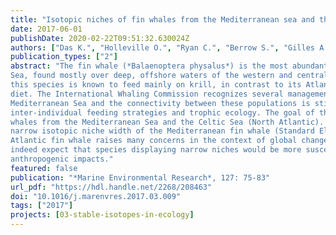 ```yaml
---
title: "Isotopic niches of fin whales from the Mediterranean sea and the Celtic sea (North Atlantic)"
date: 2017-06-01
publishDate: 2020-02-22T09:51:32.630024Z
authors: ["Das K.", "Holleville O.", "Ryan C.", "Berrow S.", "Gilles A.", "Ody D.", "<strong>Michel L. N</strong>"]
publication_types: ["2"]
abstract: "The fin whale (*Balaenoptera physalus*) is the most abundant and widespread mysticete species in the Mediterranean
Sea, found mostly over deep, offshore waters of the western and central portion of the region. In the Mediterranean,
this species is known to feed mainly on krill, in contrast to its Atlantic counterpart, which displays a more diversified
diet. The International Whaling Commission recognizes several managements units in the Atlantic and the
Mediterranean Sea and the connectivity between these populations is still being debated. Questions remain about
inter-individual feeding strategies and trophic ecology. The goal of this study was to compare isotopic niches of fin
whales from the Mediterranean Sea and the Celtic Sea (North Atlantic). δ<sup>13</sup>C and δ<sup>15</sup>N values were analysed in 136 skin biopsies from free-ranging Mediterranean fin whales sampled in 2010 and 2011 during campaigns at sea. δ<sup>13</sup>C and δ<sup>15</sup>N values ranged from -20.4 to -17.1 ‰ and from 5.9 to 8.9 ‰, respectively. These values are in good agreement with those estimated previously from baleen plates from Mediterranean and North Atlantic fin whales. The
narrow isotopic niche width of the Mediterranean fin whale (Standard Ellipse Area, SEA<sub>C</sub>) compared to the North
Atlantic fin whale raises many concerns in the context of global changes and long-term consequences. One could
indeed expect that species displaying narrow niches would be more susceptible to ecosystem fragmentation and other
anthropogenic impacts."
featured: false
publication: "*Marine Environmental Research*, 127: 75-83"
url_pdf: "https://hdl.handle.net/2268/208463"
doi: "10.1016/j.marenvres.2017.03.009"
tags: ["2017"]
projects: [03-stable-isotopes-in-ecology]
---
```


